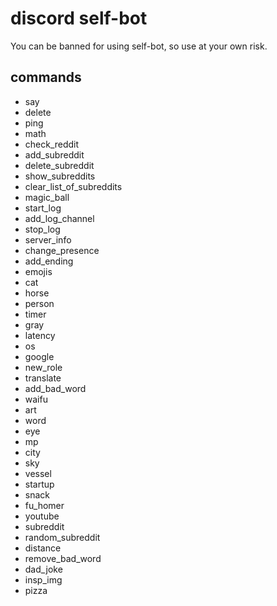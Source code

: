 # discord self-bot
You can be banned for using self-bot, so use at your own risk.

## commands
 * say
 * delete 
 * ping
 * math
 * check_reddit
 * add_subreddit
 * delete_subreddit
 * show_subreddits
 * clear_list_of_subreddits
 * magic_ball
 * start_log
 * add_log_channel
 * stop_log
 * server_info
 * change_presence
 * add_ending
 * emojis
 * cat
 * horse
 * person
 * timer
 * gray
 * latency
 * os
 * google
 * new_role
 * translate
 * add_bad_word
 * waifu
 * art
 * word
 * eye
 * mp
 * city
 * sky
 * vessel
 * startup
 * snack
 * fu_homer
 * youtube
 * subreddit
 * random_subreddit
 * distance
 * remove_bad_word
 * dad_joke
 * insp_img
 * pizza
